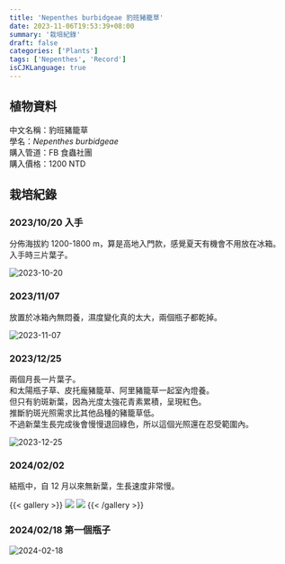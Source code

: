 ```yaml
---
title: 'Nepenthes burbidgeae 豹班豬籠草'
date: 2023-11-06T19:53:39+08:00
summary: '栽培紀錄'
draft: false
categories: ['Plants']
tags: ['Nepenthes', 'Record']
isCJKLanguage: true
---
```


## 植物資料

中文名稱：豹班豬籠草  
學名：*Nepenthes burbidgeae*  
購入管道：FB 食蟲社團  
購入價格：1200 NTD  

## 栽培紀錄

### 2023/10/20 入手

分佈海拔約 1200-1800 m，算是高地入門款，感覺夏天有機會不用放在冰箱。  
入手時三片葉子。  

![2023-10-20](./images/2023-10-20.jpg)

### 2023/11/07

放置於冰箱內無悶養，濕度變化真的太大，兩個瓶子都乾掉。  

![2023-11-07](./images/2023-11-07.jpg)

### 2023/12/25

兩個月長一片葉子。  
和太陽瓶子草、皮托龐豬籠草、阿里豬籠草一起室內燈養。  
但只有豹斑新葉，因為光度太強花青素累積，呈現紅色。  
推斷豹斑光照需求比其他品種的豬籠草低。  
不過新葉生長完成後會慢慢退回綠色，所以這個光照還在忍受範圍內。  

![2023-12-25](./images/2023-12-25.jpg)

### 2024/02/02

結瓶中，自 12 月以來無新葉，生長速度非常慢。  

{{< gallery >}}
  <img src="./images/2024-02-02(1).jpg" class="grid-w50">
  <img src="./images/2024-02-02(2).jpg" class="grid-w50">
{{< /gallery >}}

### 2024/02/18 第一個瓶子

![2024-02-18](./images/2024-02-18.jpg)
